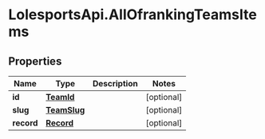 # LolesportsApi.AllOfrankingTeamsItems

## Properties
Name | Type | Description | Notes
------------ | ------------- | ------------- | -------------
**id** | [**TeamId**](TeamId.md) |  | [optional] 
**slug** | [**TeamSlug**](TeamSlug.md) |  | [optional] 
**record** | [**Record**](Record.md) |  | [optional] 
